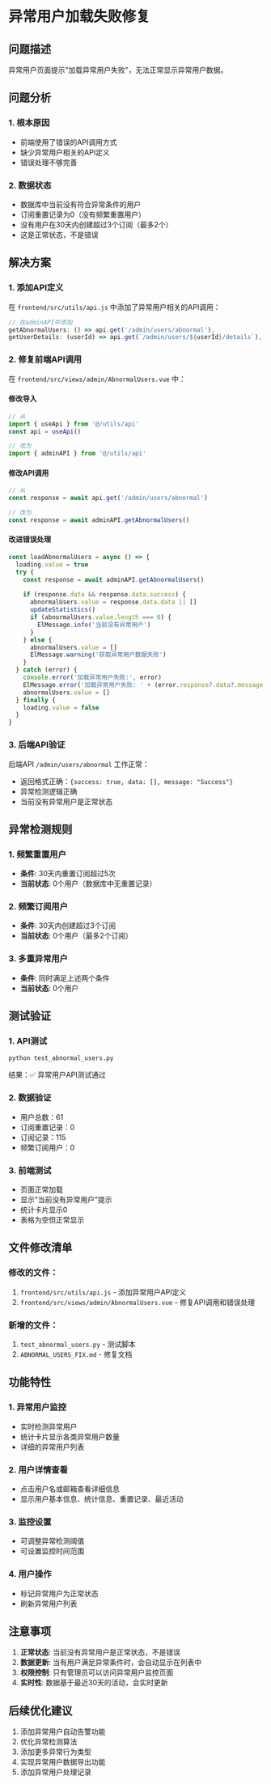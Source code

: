 # 异常用户加载失败修复

## 问题描述
异常用户页面提示"加载异常用户失败"，无法正常显示异常用户数据。

## 问题分析

### 1. 根本原因
- 前端使用了错误的API调用方式
- 缺少异常用户相关的API定义
- 错误处理不够完善

### 2. 数据状态
- 数据库中当前没有符合异常条件的用户
- 订阅重置记录为0（没有频繁重置用户）
- 没有用户在30天内创建超过3个订阅（最多2个）
- 这是正常状态，不是错误

## 解决方案

### 1. 添加API定义
在 `frontend/src/utils/api.js` 中添加了异常用户相关的API调用：

```javascript
// 在adminAPI中添加
getAbnormalUsers: () => api.get('/admin/users/abnormal'),
getUserDetails: (userId) => api.get(`/admin/users/${userId}/details`),
```

### 2. 修复前端API调用
在 `frontend/src/views/admin/AbnormalUsers.vue` 中：

#### 修改导入
```javascript
// 从
import { useApi } from '@/utils/api'
const api = useApi()

// 改为
import { adminAPI } from '@/utils/api'
```

#### 修改API调用
```javascript
// 从
const response = await api.get('/admin/users/abnormal')

// 改为
const response = await adminAPI.getAbnormalUsers()
```

#### 改进错误处理
```javascript
const loadAbnormalUsers = async () => {
  loading.value = true
  try {
    const response = await adminAPI.getAbnormalUsers()
    
    if (response.data && response.data.success) {
      abnormalUsers.value = response.data.data || []
      updateStatistics()
      if (abnormalUsers.value.length === 0) {
        ElMessage.info('当前没有异常用户')
      }
    } else {
      abnormalUsers.value = []
      ElMessage.warning('获取异常用户数据失败')
    }
  } catch (error) {
    console.error('加载异常用户失败:', error)
    ElMessage.error('加载异常用户失败: ' + (error.response?.data?.message || error.message))
    abnormalUsers.value = []
  } finally {
    loading.value = false
  }
}
```

### 3. 后端API验证
后端API `/admin/users/abnormal` 工作正常：
- 返回格式正确：`{success: true, data: [], message: "Success"}`
- 异常检测逻辑正确
- 当前没有异常用户是正常状态

## 异常检测规则

### 1. 频繁重置用户
- **条件**: 30天内重置订阅超过5次
- **当前状态**: 0个用户（数据库中无重置记录）

### 2. 频繁订阅用户
- **条件**: 30天内创建超过3个订阅
- **当前状态**: 0个用户（最多2个订阅）

### 3. 多重异常用户
- **条件**: 同时满足上述两个条件
- **当前状态**: 0个用户

## 测试验证

### 1. API测试
```bash
python test_abnormal_users.py
```
结果：✅ 异常用户API测试通过

### 2. 数据验证
- 用户总数：61
- 订阅重置记录：0
- 订阅记录：115
- 频繁订阅用户：0

### 3. 前端测试
- 页面正常加载
- 显示"当前没有异常用户"提示
- 统计卡片显示0
- 表格为空但正常显示

## 文件修改清单

### 修改的文件：
1. `frontend/src/utils/api.js` - 添加异常用户API定义
2. `frontend/src/views/admin/AbnormalUsers.vue` - 修复API调用和错误处理

### 新增的文件：
1. `test_abnormal_users.py` - 测试脚本
2. `ABNORMAL_USERS_FIX.md` - 修复文档

## 功能特性

### 1. 异常用户监控
- 实时检测异常用户
- 统计卡片显示各类异常用户数量
- 详细的异常用户列表

### 2. 用户详情查看
- 点击用户名或邮箱查看详细信息
- 显示用户基本信息、统计信息、重置记录、最近活动

### 3. 监控设置
- 可调整异常检测阈值
- 可设置监控时间范围

### 4. 用户操作
- 标记异常用户为正常状态
- 刷新异常用户列表

## 注意事项

1. **正常状态**: 当前没有异常用户是正常状态，不是错误
2. **数据更新**: 当有用户满足异常条件时，会自动显示在列表中
3. **权限控制**: 只有管理员可以访问异常用户监控页面
4. **实时性**: 数据基于最近30天的活动，会实时更新

## 后续优化建议

1. 添加异常用户自动告警功能
2. 优化异常检测算法
3. 添加更多异常行为类型
4. 实现异常用户数据导出功能
5. 添加异常用户处理记录

